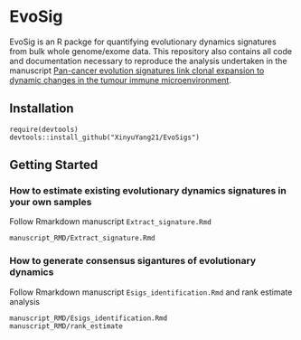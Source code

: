 # EvoSig

EvoSig is an R packge for quantifying evolutionary dynamics signatures from bulk whole genome/exome data. This repository also contains all code and documentation necessary to reproduce the analysis undertaken in the manuscript [Pan-cancer evolution signatures link clonal expansion to dynamic changes in the tumour immune microenvironment](https://www.biorxiv.org/content/10.1101/2023.10.12.560630v1.abstract).

## Installation

```{r}
require(devtools)
devtools::install_github("XinyuYang21/EvoSigs")
```

## Getting Started

### How to estimate existing evolutionary dynamics signatures in your own samples

Follow Rmarkdown manuscript `Extract_signature.Rmd`

```{r}
manuscript_RMD/Extract_signature.Rmd
```

### How to generate consensus sigantures of evolutionary dynamics

Follow Rmarkdown manuscript `Esigs_identification.Rmd` and rank estimate analysis

```{r}
manuscript_RMD/Esigs_identification.Rmd
manuscript_RMD/rank_estimate
```
